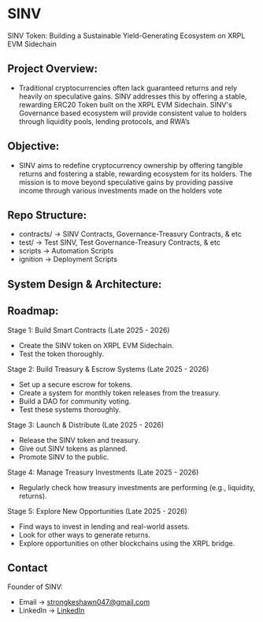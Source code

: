 # SINV
SINV Token: Building a Sustainable Yield-Generating Ecosystem on XRPL EVM Sidechain

## Project Overview:
- Traditional cryptocurrencies often lack guaranteed returns and rely heavily on speculative gains. SINV addresses this by offering a stable, rewarding ERC20 Token built on the XRPL EVM Sidechain. SINV's Governance based ecosystem will provide consistent value to holders through liquidity pools, lending protocols, and RWA’s

## Objective:
- SINV aims to redefine cryptocurrency ownership by offering tangible returns and fostering a stable, rewarding ecosystem for its holders. The mission is to move beyond speculative gains by providing passive income through various investments made on the holders vote

## Repo Structure: 
- contracts/   &rarr; SINV Contracts, Governance-Treasury Contracts, & etc
- test/  &rarr; Test SINV, Test Governance-Treasury Contracts, & etc
- scripts &rarr; Automation Scripts
- ignition &rarr; Deployment Scripts

## System Design & Architecture: 

## Roadmap: 
Stage 1: Build Smart Contracts (Late 2025 - 2026)
- Create the SINV token on XRPL EVM Sidechain.
- Test the token thoroughly.

Stage 2: Build Treasury & Escrow Systems (Late 2025 - 2026)
- Set up a secure escrow for tokens.
- Create a system for monthly token releases from the treasury.
- Build a DAO for community voting.
- Test these systems thoroughly.

Stage 3: Launch & Distribute (Late 2025 - 2026)
- Release the SINV token and treasury.
- Give out SINV tokens as planned.
- Promote SINV to the public.

Stage 4: Manage Treasury Investments (Late 2025 - 2026)
- Regularly check how treasury investments are performing (e.g., liquidity, returns).

Stage 5: Explore New Opportunities (Late 2025 - 2026)
- Find ways to invest in lending and real-world assets.
- Look for other ways to generate returns.
- Explore opportunities on other blockchains using the XRPL bridge.

## Contact
Founder of SINV: 
- Email &rarr; strongkeshawn047@gmail.com
- LinkedIn &rarr; [LinkedIn](https://www.linkedin.com/in/keshawn-strong)


